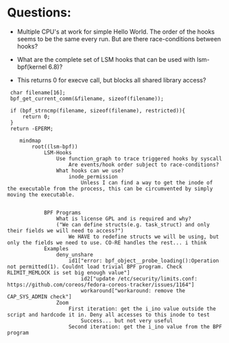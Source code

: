 # Questions:
* Multiple CPU's at work for simple Hello World. The order of the hooks seems to be the same every run. But are there race-conditions between hooks?

* What are the complete set of LSM hooks that can be used with lsm-bpf(kernel 6.8)?

* This returns 0 for execve call, but blocks all shared library access?
```
 char filename[16];
 bpf_get_current_comm(&filename, sizeof(filename));
    
 if (bpf_strncmp(filename, sizeof(filename), restricted)){
     return 0;
 }
 return -EPERM;
```

``` mermaid
    mindmap
        root((lsm-bpf))
            LSM-Hooks
                Use function_graph to trace triggered hooks by syscall
                    Are events/hook order subject to race-conditions?
                What hooks can we use?
                    inode_permission
                        Unless I can find a way to get the inode of the executable from the process, this can be circumvented by simply moving the executable.
                       
                    
            BPF Programs
                What is license GPL and is required and why?
                ("We can define structs(e.g. task_struct) and only their fields we will need to access?")
                    We HAVE to redefine structs we will be using, but only the fields we need to use. CO-RE handles the rest... i think
            Examples
                deny_unshare
                    id1["error: bpf_object__probe_loading():Operation not permitted(1). Couldnt load trivial BPF program. Check RLIMIT_MEMLOCK is set big enough value"]
                        id2["update /etc/security/limits.conf: https://github.com/coreos/fedora-coreos-tracker/issues/1164"]
                        workaround["workaround: remove the CAP_SYS_ADMIN check"]
                Zoom
                    First iteration: get the i_ino value outside the script and hardcode it in. Deny all accesses to this inode to test
                        Success... but not very useful
                    Second iteration: get the i_ino value from the BPF program

```